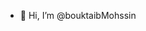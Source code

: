 - 👋 Hi, I’m @bouktaibMohssin

<!---
bouktaibMohssin/bouktaibMohssin is a ✨ special ✨ repository because its `README.md` (this file) appears on your GitHub profile.
You can click the Preview link to take a look at your changes.
--->
